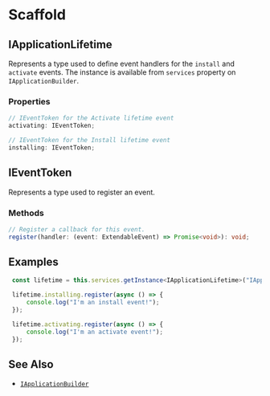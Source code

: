 # Scaffold

## IApplicationLifetime

Represents a type used to define event handlers for the `install` and `activate` events. The instance is available from `services` property on `IApplicationBuilder`. 

### Properties

```ts
// IEventToken for the Activate lifetime event
activating: IEventToken;

// IEventToken for the Install lifetime event
installing: IEventToken;
```

## IEventToken

Represents a type used to register an event.

### Methods

```ts
// Register a callback for this event.
register(handler: (event: ExtendableEvent) => Promise<void>): void;
```

## Examples

```ts
 const lifetime = this.services.getInstance<IApplicationLifetime>("IApplicationLifetime");

 lifetime.installing.register(async () => {
     console.log("I'm an install event!");
 });

 lifetime.activating.register(async () => {
     console.log("I'm an activate event!");
 });
```

## See Also

* [`IApplicationBuilder`](application-builder/iapplication-builder.md)